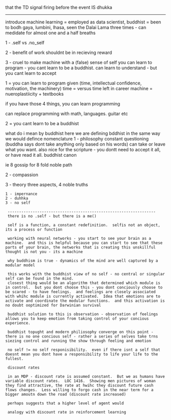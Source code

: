 
that the TD signal firing before the event IS dhukka

---

introduce 
machine learning = employed as data scientist,
buddhist = been to bodh gaya, lumbini, lhasa, seen the Dalai Lama three times - can medidate for almost one and a half breaths

1 - .self vs .no_self

2 - benefit of work shouldnt be in recieving reward

3 - cruel to make machine with a (false) sense of self
you can learn to program - you cant learn to be a buddhist.
can learn to understand - but you cant learn to accept

1 = you can learn to program
given (time, intellectual confidence, motivation, the machinery)
time  = versus time left in career
machine = nueroplastiicity + textbooks

if you have those 4 things, you can learn programming

can replace programming with math, languages. guitar etc

2 = you cant learn to be a buddhist

what do i mean by buddhist
here we are defining bddhist in the same way we would defince nomenclature
1 - philosophy
 constant questioning (buddha says dont take anything only based on his words)
  can take or leave what you want. 
  also nice for the scripture - you dontt need to accept it all, or have read it all.  buddhist canon

  ie 8 gossip for 8 fold noble path

  2 - compassion

  3 - theory
   three aspects,
    4 noble truths

    1 - impernance
    2 - duhhka
    3 - no self
     
     -----------------------------------------------------------------
     there is no .self - but there is a me()

     self is a function, a constant redefinition.  selfis not an object, its a process or function

     working with neural networks - you start to see your brain as a machine.  and this is helpful because you can start to see that these parts of your brain, the networks that is creating this unskillful thought is not you - its a machine

     why buddhism is true - dynamics of the mind are well captured by a modular model

     this works with the buddhist view of no self - no central or singular self can be found in the mind.
     closest thing would be an algorithm that determined which module is in control.  but you dont choose this - you dont conciously choose to be scared - to have feelings.  and feelings are closely associated with whihc module is currently activated.  Idea that emotions are to activate and coordinate the modular functions.  and this activation is no doubt ooptimized for Darwinian survival 

     buddhist solution to this is observation - observation of feelings allows you to keep emotion from taking control of your concious experience.  

     buddhist topught and modern philiosophy converge on this point - there is no one concious self - rather a series of selves take trns siezing control and running the show through feeling and emotion

     no self != no self responisibility.  even if there isnt a self that doesnt mean you dont have a responsibility to life your life to the fullest.

     discount rates

     in an MDP - discount rate is assumed constant.  But we as humans have variable discount rates.  LOC 1416.  Showing men pictures of woman they find attractive, the rate at hwihc they discount future cash flows changes.  Less willing to forgo cash in the near term for a bigger amoutn down the road (discount rate increased)  

     perhaps suggests that a higher level of agent would

     analogy with discount rate in reinforcement learning


